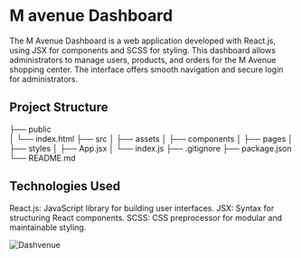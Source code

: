 <h1>M avenue Dashboard</h1>

The M Avenue Dashboard is a web application developed with React.js, using JSX for components and SCSS for styling. This dashboard allows administrators to manage users, products, and orders for the M Avenue shopping center. The interface offers smooth navigation and secure login for administrators.

<h2>Project Structure</h2>
├── public <br>
│   └── index.html
├── src
│   ├── assets
│   ├── components
│   ├── pages
│   ├── styles
│   ├── App.jsx
│   └── index.js
├── .gitignore
├── package.json
└── README.md

<h2>Technologies Used</h2>
React.js: JavaScript library for building user interfaces.
JSX: Syntax for structuring React components.
SCSS: CSS preprocessor for modular and maintainable styling.

![Dashvenue](https://github.com/user-attachments/assets/40addba5-25bb-4ff2-a3c1-f13d8427495a)
